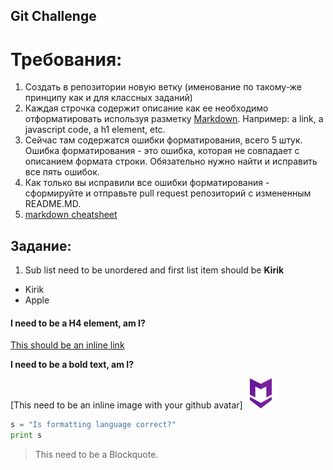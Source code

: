 ## Git Challenge
# Требования:
  1. Создать в репозитории новую ветку (именование по такому-же принципу как и для классных заданий)
  2. Каждая строчка содержит описание как ее необходимо отформатировать используя разметку [Markdown](https://github.com/adam-p/markdown-here/wiki/Markdown-Cheatsheet). Например: a link, a javascript code, a h1 element, etc.
  4. Сейчас там содержатся ошибки форматирования, всего 5 штук. Ошибка форматирования - это ошибка, которая не совпадает с описанием формата строки. Обязательно нужно найти и исправить все пять ошибок.
  5. Как только вы исправили все ошибки форматирования - сформируйте и отправьте pull request репозиторий с измененным README.MD.
  6. [markdown cheatsheet](https://github.com/adam-p/markdown-here/wiki/Markdown-Cheatsheet)

**Задание**:
----------

1. Sub list need to be unordered and first list item should be **Kirik**
  * Kirik
  * Apple

#### I need to be a H4 element, am I?

<a href="https://www.paralect.com">This should be an inline link</a>

**I need to be a bold text, am I?**

[This need to be an inline image with your github avatar]
![alt text](https://github.com/adam-p/markdown-here/raw/master/src/common/images/icon48.png "Logo Title Text 1")

```python
s = "Is formatting language correct?"
print s
```

> This need to be a Blockquote.
